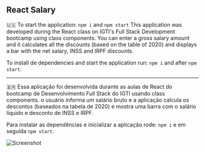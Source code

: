 ## React Salary

🇺🇸 To start the application: `npm i` and `npm start` This application was developed during the React class on IGTI's Full Stack Development bootcamp using class components. You can enter a gross salary amount and it calculates all the discounts (based on the table of 2020) and displays a bar with the net salary, INSS and IRPF discounts.

To install de dependencies and start the application run: `npm i` and after `npm start`.

-----------------------

🇧🇷 Essa aplicação foi desenvolvida durante as aulas de React do bootcamp de Desenvolvimento Full Stack do IGTI usando class components. o usuário informa um salário bruto e a aplicação calcula os descontos (baseados na tabela de 2020) e mostra uma barra com o salário líquido e desconto de INSS e IRPF.

Para instalar as dependências e inicializar a aplicação rode: `npm i` e em seguida `npm start`.

![Screenshot](https://user-images.githubusercontent.com/33056762/86824528-a07c8880-c064-11ea-8876-0920a9f58b3b.png)
